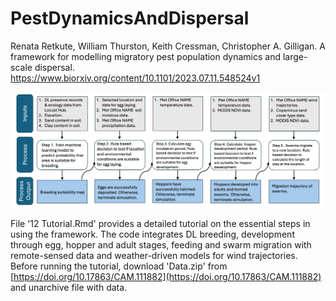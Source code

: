# PestDynamicsAndDispersal
 Renata Retkute, William Thurston, Keith Cressman, Christopher A. Gilligan. A framework for modelling migratory pest population dynamics and large-scale dispersal. https://www.biorxiv.org/content/10.1101/2023.07.11.548524v1

![Schematics of the modelling framework](Figure_2.png)

File '12 Tutorial.Rmd' provides a detailed tutorial on the essential steps in using the framework. The code integrates DL breeding, development through egg, hopper and adult stages, feeding and swarm migration with remote-sensed data and weather-driven models for wind trajectories. Before running the tutorial, download 'Data.zip' from [https://doi.org/10.17863/CAM.111882](https://doi.org/10.17863/CAM.111882)  and unarchive file with data. 

